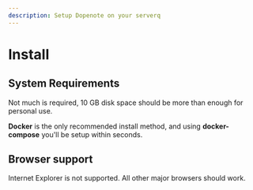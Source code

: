 ```yaml
---
description: Setup Dopenote on your serverq
---
```


# Install

## System Requirements

Not much is required, 10 GB disk space should be more than enough for personal use.

**Docker** is the only recommended install method, and using **docker-compose** you'll be setup within seconds.

## Browser support

Internet Explorer is not supported. All other major browsers should work.



